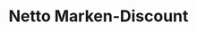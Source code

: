 ---
title: "Netto Marken-Discount"
url: /luckenwalde/netto-marken-discount-strasse-des-friedens/
shop: Supermarkt
---
